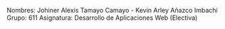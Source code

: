 Nombres: Johiner Alexis Tamayo Camayo - Kevin Arley Añazco Imbachi
Grupo: 611
Asignatura: Desarrollo de Aplicaciones Web (Electiva)